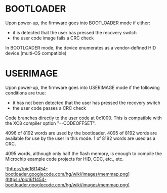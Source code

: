 # BOOTLOADER #

Upon power-up, the firmware goes into BOOTLOADER mode if either:

  * it is detected that the user has pressed the recovery switch
  * the user code image fails a CRC check

In BOOTLOADER mode, the device enumerates as a vendor-defined HID device (multi-OS compatible)

# USERIMAGE #

Upon power-up, the firmware goes into USERIMAGE mode if the following conditions are true:

  * it has not been detected that the user has pressed the recovery switch
  * the user code passes a CRC check

Code branches directly to the user code at 0x1000.  This is compatible with the XC8 compiler option "--CODEOFFSET".

4096 of 8192 words are used by the bootloader.  4095 of 8192 words are available for use by the user in this mode.  1 of 8192 words are used as a CRC.

4095 words, although only half the flash memory, is enough to compile the Microchip example code projects for HID, CDC, etc., etc.

![https://pic16f1454-bootloader.googlecode.com/hg/wiki/images/memmap.png](https://pic16f1454-bootloader.googlecode.com/hg/wiki/images/memmap.png)